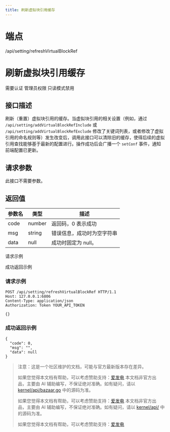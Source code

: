 ```yaml
---
title: 刷新虚拟块引用缓存
---
```

# 端点

/api/setting/refreshVirtualBlockRef

# 刷新虚拟块引用缓存

需要认证 管理员权限 只读模式禁用

## 接口描述

刷新（重置）虚拟块引用的缓存。当虚拟块引用的相关设置（例如，通过 `/api/setting/addVirtualBlockRefInclude` 或 `/api/setting/addVirtualBlockRefExclude` 修改了关键词列表，或者修改了虚拟引用的命名规则等）发生改变后，调用此接口可以清除旧的缓存，使得后续的虚拟引用查找能够基于最新的配置进行。操作成功后会广播一个 `setConf` 事件，通知前端配置已更新。

## 请求参数

此接口不需要参数。

## 返回值

| 参数名 | 类型 | 描述 |
| --- | --- | --- |
| code | number | 返回码，0 表示成功 |
| msg | string | 错误信息，成功时为空字符串 |
| data | null | 成功时固定为 null。 |

请求示例

成功返回示例

### 请求示例

```
POST /api/setting/refreshVirtualBlockRef HTTP/1.1
Host: 127.0.0.1:6806
Content-Type: application/json
Authorization: Token YOUR_API_TOKEN

{}
```

### 成功返回示例

```
{
  "code": 0,
  "msg": "",
  "data": null
}
```

> 注意：这是一个社区维护的文档，可能与官方最新版本存在差异。
> 
> 如果您觉得本文档有帮助，可以考虑赞助支持：[爱发电](https://afdian.com/a/leolee9086?tab=feed)
> 本文档非官方出品，主要由 AI 辅助编写，不保证绝对准确。如有疑问，请以 [kernel/api/bazaar.go](https://github.com/siyuan-note/siyuan/blob/master/kernel/api/bazaar.go) 中的源码为准。
> 
> 如果您觉得本文档有帮助，可以考虑赞助支持：[爱发电](https://afdian.com/a/leolee9086?tab=feed)
> 本文档非官方出品，主要由 AI 辅助编写，不保证绝对准确。如有疑问，请以 [kernel/api/](https://github.com/siyuan-note/siyuan/blob/master/kernel/api/) 中的源码为准。
> 
> 如果您觉得本文档有帮助，可以考虑赞助支持：[爱发电](https://afdian.com/a/leolee9086?tab=feed)
